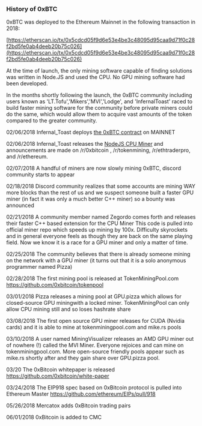 ### History of 0xBTC

  0xBTC was deployed to the Ethereum Mainnet in the following transaction in 2018:

[https://etherscan.io/tx/0x5cdcd05f9d6e53e4be3c48095d95caa9d71f0c28f2bd5fe0ab4deeb20b75c026](https://etherscan.io/tx/0x5cdcd05f9d6e53e4be3c48095d95caa9d71f0c28f2bd5fe0ab4deeb20b75c026)

At the time of launch, the only mining software capable of finding solutions was written in Node.JS and used the CPU.  No GPU mining software had been developed.  

In the months shortly following the launch, the 0xBTC community including users known as 'LT.Tofu','Mikers','MVI','Lodge', and 'InfernalToast' raced to build faster mining software for the community before private miners could do the same, which would allow them to acquire vast amounts of the token compared to the greater community.   


02/06/2018 Infernal_Toast deploys [the 0xBTC contract](https://etherscan.io/address/0xb6ed7644c69416d67b522e20bc294a9a9b405b31)  on MAINNET

02/06/2018 Infernal_Toast releases the [NodeJS CPU Miner](https://github.com/0xbitcoin/0xbitcoin-miner) and announcements are made on /r/0xbitcoin , /r/tokenmining, /r/ethtraderpro, and /r/ethereum.

02/07/2018 A handful of miners are now slowly mining 0xBTC, discord community starts to appear

02/18/2018 Discord community realizes that some accounts are mining WAY more blocks than the rest of us and we suspect someone built a faster GPU miner (in fact it was only a much better C++ miner) so a bounty was announced

02/21/2018 A community member named Zegordo comes forth and releases their faster C++ based extension for the CPU Miner This code is pulled into official miner repo which speeds up mining by 100x. Difficulty skyrockets and in general everyone feels as though they are back on the same playing field. Now we know it is a race for a GPU miner and only a matter of time.

02/25/2018 The community believes that there is already someone mining on the network with a GPU miner (it turns out that it is a solo anonymous programmer named Pizza)

02/28/2018 The first mining pool is released at TokenMiningPool.com https://github.com/0xbitcoin/tokenpool

03/01/2018 Pizza releases a mining pool at GPU.pizza which allows for closed-source GPU miningwith a locked miner. TokenMiningPool can only allow CPU mining still and so loses hashrate share

03/08/2018 The first open source GPU miner releases for CUDA (Nvidia cards) and it is able to mine at tokenminingpool.com and mike.rs pools

03/10/2018 A user named MiningVisualizer releases an AMD GPU miner out of nowhere (!) called the MVI Miner. Everyone rejoices and can mine on tokenminingpool.com. More open-source friendly pools appear such as mike.rs shortly after and they gain share over GPU.pizza pool.

03/20 The 0xBitcoin whitepaper is released https://github.com/0xbitcoin/white-paper  

03/24/2018 The EIP918 spec based on 0xBitcoin protocol is pulled into Ethereum Master https://github.com/ethereum/EIPs/pull/918  

05/26/2018 Mercatox adds 0xBitcoin trading pairs

06/01/2018 0xBitcoin is added to CMC

